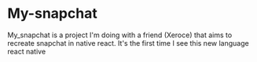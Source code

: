 # My-snapchat
My_snapchat is a project I'm doing with a friend (Xeroce) that aims to recreate snapchat in native react. 
It's the first time I see this new language react native
